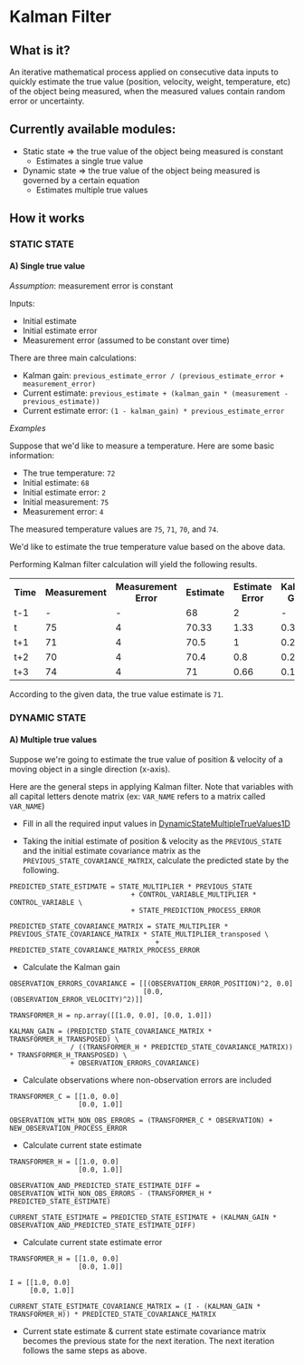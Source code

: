 # Kalman Filter

## What is it?

An iterative mathematical process applied on consecutive data inputs to quickly estimate the true value (position, velocity, weight, temperature, etc) of the object being measured, when the measured values contain random error or uncertainty.

## Currently available modules:

- Static state => the true value of the object being measured is constant
   - Estimates a single true value
- Dynamic state => the true value of the object being measured is governed by a certain equation
   - Estimates multiple true values

## How it works

### STATIC STATE

#### A) Single true value

<i>Assumption</i>: measurement error is constant

Inputs:
- Initial estimate
- Initial estimate error
- Measurement error (assumed to be constant over time)

There are three main calculations:
- Kalman gain: `previous_estimate_error / (previous_estimate_error + measurement_error)`
- Current estimate: `previous_estimate + (kalman_gain * (measurement - previous_estimate))`
- Current estimate error: `(1 - kalman_gain) * previous_estimate_error`

<i>Examples</i>

Suppose that we'd like to measure a temperature. Here are some basic information:
- The true temperature: `72`
- Initial estimate: `68`
- Initial estimate error: `2`
- Initial measurement: `75`
- Measurement error: `4`

The measured temperature values are `75`, `71`, `70`, and `74`.

We'd like to estimate the true temperature value based on the above data.

Performing Kalman filter calculation will yield the following results.

<table>
  <tr>
    <th>Time</th>
    <th>Measurement</th>
    <th>Measurement Error</th>
    <th>Estimate</th>
    <th>Estimate Error</th>
    <th>Kalman Gain</th>
  </tr>
  <tr>
    <td>t-1</td>
    <td>-</td>
    <td>-</td>
    <td>68</td>
    <td>2</td>
    <td>-</td>
  </tr>
  <tr>
    <td>t</td>
    <td>75</td>
    <td>4</td>
    <td>70.33</td>
    <td>1.33</td>
    <td>0.33</td>
  </tr>
  <tr>
    <td>t+1</td>
    <td>71</td>
    <td>4</td>
    <td>70.5</td>
    <td>1</td>
    <td>0.25</td>
  </tr>
  <tr>
    <td>t+2</td>
    <td>70</td>
    <td>4</td>
    <td>70.4</td>
    <td>0.8</td>
    <td>0.2</td>
  </tr>
  <tr>
    <td>t+3</td>
    <td>74</td>
    <td>4</td>
    <td>71</td>
    <td>0.66</td>
    <td>0.17</td>
  </tr>
</table>

According to the given data, the true value estimate is `71`.

### DYNAMIC STATE

#### A) Multiple true values

Suppose we're going to estimate the true value of position & velocity of a moving object in a single direction (x-axis).

Here are the general steps in applying Kalman filter. Note that variables with all capital letters denote matrix (ex: `VAR_NAME` refers to a matrix called `VAR_NAME`)

- Fill in all the required input values in <a href="https://github.com/albertuskelvin/kalman-filter/blob/main/kalman_filter/constants/dynamic_state_constants.py">DynamicStateMultipleTrueValues1D</a>

- Taking the initial estimate of position & velocity as the `PREVIOUS_STATE` and the initial estimate covariance matrix as the `PREVIOUS_STATE_COVARIANCE_MATRIX`, calculate the predicted state by the following.

```
PREDICTED_STATE_ESTIMATE = STATE_MULTIPLIER * PREVIOUS_STATE 
                              + CONTROL_VARIABLE_MULTIPLIER * CONTROL_VARIABLE \
                              + STATE_PREDICTION_PROCESS_ERROR
                              
PREDICTED_STATE_COVARIANCE_MATRIX = STATE_MULTIPLIER * PREVIOUS_STATE_COVARIANCE_MATRIX * STATE_MULTIPLIER_transposed \
                                    + PREDICTED_STATE_COVARIANCE_MATRIX_PROCESS_ERROR
```

- Calculate the Kalman gain

```
OBSERVATION_ERRORS_COVARIANCE = [[(OBSERVATION_ERROR_POSITION)^2, 0.0] 
                                 [0.0, (OBSERVATION_ERROR_VELOCITY)^2)]]

TRANSFORMER_H = np.array([[1.0, 0.0], [0.0, 1.0]])

KALMAN_GAIN = (PREDICTED_STATE_COVARIANCE_MATRIX * TRANSFORMER_H_TRANSPOSED) \
               / ((TRANSFORMER_H * PREDICTED_STATE_COVARIANCE_MATRIX)) * TRANSFORMER_H_TRANSPOSED) \
               + OBSERVATION_ERRORS_COVARIANCE)
```

- Calculate observations where non-observation errors are included

```
TRANSFORMER_C = [[1.0, 0.0]
                 [0.0, 1.0]]

OBSERVATION_WITH_NON_OBS_ERRORS = (TRANSFORMER_C * OBSERVATION) + NEW_OBSERVATION_PROCESS_ERROR
```

- Calculate current state estimate

```
TRANSFORMER_H = [[1.0, 0.0]
                 [0.0, 1.0]]
                 
OBSERVATION_AND_PREDICTED_STATE_ESTIMATE_DIFF = OBSERVATION_WITH_NON_OBS_ERRORS - (TRANSFORMER_H * PREDICTED_STATE_ESTIMATE)

CURRENT_STATE_ESTIMATE = PREDICTED_STATE_ESTIMATE + (KALMAN_GAIN * OBSERVATION_AND_PREDICTED_STATE_ESTIMATE_DIFF)
```

- Calculate current state estimate error

```
TRANSFORMER_H = [[1.0, 0.0]
                 [0.0, 1.0]]

I = [[1.0, 0.0]
     [0.0, 1.0]]

CURRENT_STATE_ESTIMATE_COVARIANCE_MATRIX = (I - (KALMAN_GAIN * TRANSFORMER_H)) * PREDICTED_STATE_COVARIANCE_MATRIX
```

- Current state estimate & current state estimate covariance matrix becomes the previous state for the next iteration. The next iteration follows the same steps as above.
